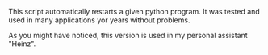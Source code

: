 This script automatically restarts a given python program.
It was tested and used in many applications yor years without problems.

As you might have noticed, this version is used in my personal assistant "Heinz".
